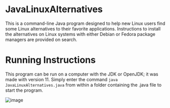 # JavaLinuxAlternatives
This is a command-line Java program designed to help new Linux users find some Linux alternatives to their favorite applications.
Instructions to install the alternatives on Linux systems with either Debian or Fedora package managers are provided on search.

# Running Instructions
This program can be run on a computer with the JDK or OpenJDK; it was made with version 11.
Simply enter the command `java JavaLinuxAlternatives.java` from within a folder containing the .java file to start the program.


![image](https://user-images.githubusercontent.com/17995774/129500899-df25b1fe-5090-4d3d-92ab-63356275d1bd.png)
